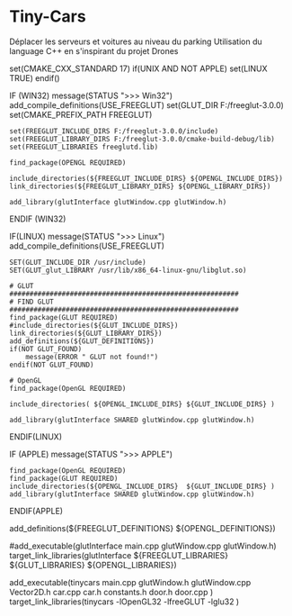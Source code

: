 # Tiny-Cars
Déplacer les serveurs et voitures au niveau du parking
Utilisation du language C++ en s'inspirant du projet Drones



set(CMAKE_CXX_STANDARD 17)
if(UNIX AND NOT APPLE)
    set(LINUX TRUE)
endif()


IF (WIN32)
    message(STATUS ">>> Win32")
    add_compile_definitions(USE_FREEGLUT)
    set(GLUT_DIR F:/freeglut-3.0.0)
    set(CMAKE_PREFIX_PATH FREEGLUT)

    set(FREEGLUT_INCLUDE_DIRS F:/freeglut-3.0.0/include)
    set(FREEGLUT_LIBRARY_DIRS F:/freeglut-3.0.0/cmake-build-debug/lib)
    set(FREEGLUT_LIBRARIES freeglutd.lib)

    find_package(OPENGL REQUIRED)

    include_directories(${FREEGLUT_INCLUDE_DIRS} ${OPENGL_INCLUDE_DIRS})
    link_directories(${FREEGLUT_LIBRARY_DIRS} ${OPENGL_LIBRARY_DIRS})

    add_library(glutInterface glutWindow.cpp glutWindow.h)
ENDIF (WIN32)

IF(LINUX)
    message(STATUS ">>> Linux")
    add_compile_definitions(USE_FREEGLUT)

    SET(GLUT_INCLUDE_DIR /usr/include)
    SET(GLUT_glut_LIBRARY /usr/lib/x86_64-linux-gnu/libglut.so)

    # GLUT
    #########################################################
    # FIND GLUT
    #########################################################
    find_package(GLUT REQUIRED)
    #include_directories(${GLUT_INCLUDE_DIRS})
    link_directories(${GLUT_LIBRARY_DIRS})
    add_definitions(${GLUT_DEFINITIONS})
    if(NOT GLUT_FOUND)
        message(ERROR " GLUT not found!")
    endif(NOT GLUT_FOUND)

    # OpenGL
    find_package(OpenGL REQUIRED)

    include_directories( ${OPENGL_INCLUDE_DIRS} ${GLUT_INCLUDE_DIRS} )

    add_library(glutInterface SHARED glutWindow.cpp glutWindow.h)
ENDIF(LINUX)

IF (APPLE)
    message(STATUS ">>> APPLE")

    find_package(OpenGL REQUIRED)
    find_package(GLUT REQUIRED)
    include_directories(${OPENGL_INCLUDE_DIRS}  ${GLUT_INCLUDE_DIRS} )
    add_library(glutInterface SHARED glutWindow.cpp glutWindow.h)
ENDIF(APPLE)

add_definitions(${FREEGLUT_DEFINITIONS} ${OPENGL_DEFINITIONS})

#add_executable(glutInterface main.cpp glutWindow.cpp glutWindow.h)
target_link_libraries(glutInterface ${FREEGLUT_LIBRARIES} ${GLUT_LIBRARIES} ${OPENGL_LIBRARIES})

add_executable(tinycars main.cpp glutWindow.h glutWindow.cpp  Vector2D.h car.cpp car.h constants.h door.h door.cpp )
target_link_libraries(tinycars -lOpenGL32 -lfreeGLUT -lglu32  )
